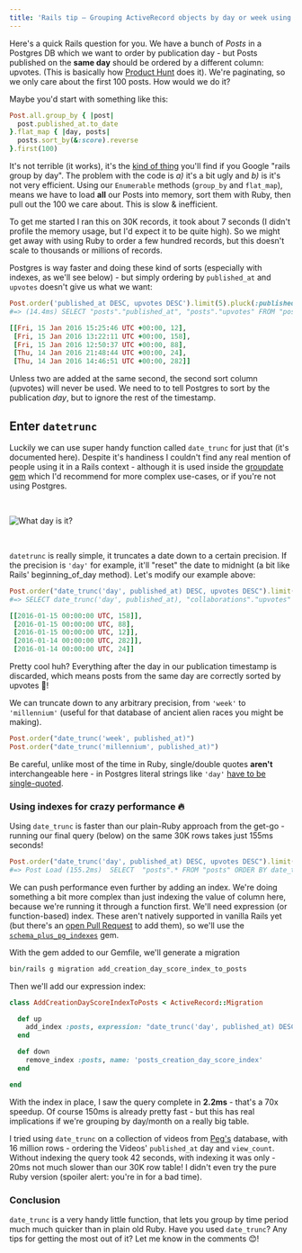 ```yaml
---
title: 'Rails tip – Grouping ActiveRecord objects by day or week using <code>datetrunc</code>'
---
```


Here's a quick Rails question for you. We have a bunch of _Posts_ in a Postgres DB which we want to order by publication day - but Posts published on the **same day** should be ordered by a different column: upvotes. (This is basically how [Product Hunt](https://www.producthunt.com/tech) does it). We're paginating, so we only care about the first 100 posts. How would we do it?

<!-- excerpt -->

Maybe you'd start with something like this:

```ruby
Post.all.group_by { |post|
  post.published_at.to_date
}.flat_map { |day, posts|
  posts.sort_by(&:score).reverse
}.first(100)
```

It's not terrible (it works), it's the [kind of thing](http://stackoverflow.com/questions/4987392/how-do-i-group-by-day-instead-of-date) you'll find if you Google "rails group by day". The problem with the code is _a)_ it's a bit ugly and _b)_ is it's not very efficient. Using our `Enumerable` methods (`group_by` and `flat_map`), means we have to load **all** our Posts into memory, sort them with Ruby, then pull out the 100 we care about. This is slow & inefficient.

To get me started I ran this on 30K records, it took about 7 seconds (I didn't profile the memory usage, but I'd expect it to be quite high). So we might get away with using Ruby to order a few hundred records, but this doesn't scale to thousands or millions of records.

Postgres is way faster and doing these kind of sorts (especially with indexes, as we'll see below) - but simply ordering by `published_at` and `upvotes` doesn't give us what we want:

```ruby
Post.order('published_at DESC, upvotes DESC').limit(5).pluck(:published_at, :upvotes)
#=> (14.4ms) SELECT "posts"."published_at", "posts"."upvotes" FROM "posts" ORDER BY published_at DESC, upvotes DESC LIMIT 5

[[Fri, 15 Jan 2016 15:25:46 UTC +00:00, 12],
 [Fri, 15 Jan 2016 13:22:11 UTC +00:00, 158],
 [Fri, 15 Jan 2016 12:50:37 UTC +00:00, 88],
 [Thu, 14 Jan 2016 21:48:44 UTC +00:00, 24],
 [Thu, 14 Jan 2016 14:46:51 UTC +00:00, 282]]
```

Unless two are added at the same second, the second sort column (upvotes) will never be used. We need to to tell Postgres to sort by the publication _day_, but to ignore the rest of the timestamp.

## Enter `datetrunc`

Luckily we can use super handy function called `date_trunc` for just that (it's documented here). Despite it's handiness I couldn't find any real mention of people using it in a Rails context - although it is used inside the [groupdate gem](https://github.com/ankane/groupdate) which I'd recommend for more complex use-cases, or if you're not using Postgres.

<br>

![What day is it?](posts/grouping-activerecord-by-day-or-week-with-datetrunc/what-day.gif)

<br>

`datetrunc` is really simple, it truncates a date down to a certain precision. If the precision is `'day'` for example, it'll "reset" the date to midnight (a bit like Rails' beginning_of_day method). Let's modify our example above:

```ruby
Post.order("date_trunc('day', published_at) DESC, upvotes DESC").limit(5).pluck("date_trunc('day', published_at)", :upvotes)
#=> SELECT date_trunc('day', published_at), "collaborations"."upvotes" FROM "collaborations" ORDER BY date_trunc('day', published_at) DESC, upvotes DESC LIMIT 5

[[2016-01-15 00:00:00 UTC, 158]],
 [2016-01-15 00:00:00 UTC, 88],
 [2016-01-15 00:00:00 UTC, 12]],
 [2016-01-14 00:00:00 UTC, 282]],
 [2016-01-14 00:00:00 UTC, 24]]
```

Pretty cool huh? Everything after the day in our publication timestamp is discarded, which means posts from the same day are correctly sorted by upvotes 🎊!

We can truncate down to any arbitrary precision, from `'week'` to `'millennium'` (useful for that database of ancient alien races you might be making).

```ruby
Post.order("date_trunc('week', published_at)")
Post.order("date_trunc('millennium', published_at)")
```

<div class='Callout'>
<p>Be careful, unlike most of the time in Ruby, single/double quotes <strong>aren't</strong> interchangeable here - in Postgres literal strings like <code>'day'</code> <a href='http://www.postgresql.org/docs/9.4/static/sql-syntax-lexical.html#SQL-SYNTAX-STRINGS'>have to be single-quoted</a>.</p>
</div>

### Using indexes for crazy performance 🔥

Using `date_trunc` is faster than our plain-Ruby approach from the get-go - running our final query (below) on the same 30K rows takes just 155ms seconds!

```ruby
Post.order("date_trunc('day', published_at) DESC, upvotes DESC").limit(100)
#=> Post Load (155.2ms)  SELECT  "posts".* FROM "posts" ORDER BY date_trunc('day', published_at) DESC, upvotes DESC  LIMIT 100
```

We can push performance even further by adding an index. We're doing something a bit more complex than just indexing the value of column here, because we're running it through a function first. We'll need expression (or function-based) index. These aren't natively supported in vanilla Rails yet (but there's an [open Pull Request](https://github.com/rails/rails/pull/13684) to add them), so we'll use the [`schema_plus_pg_indexes`](https://github.com/SchemaPlus/schema_plus_pg_indexes) gem.

With the gem added to our Gemfile, we'll generate a migration

```ruby
bin/rails g migration add_creation_day_score_index_to_posts
```

Then we'll add our expression index:

```ruby
class AddCreationDayScoreIndexToPosts < ActiveRecord::Migration

  def up
    add_index :posts, expression: "date_trunc('day', published_at) DESC, score DESC", name: 'posts_creation_day_score_index'
  end

  def down
    remove_index :posts, name: 'posts_creation_day_score_index'
  end

end
```

With the index in place, I saw the query complete in **2.2ms** - that's a 70x speedup. Of course 150ms is already pretty fast - but this has real implications if we're grouping by day/month on a really big table.

I tried using `date_trunc` on a collection of videos from [Peg's](https://peg.co) database, with 16 million rows - ordering the Videos' `published_at` day and `view_count`. Without indexing the query took 42 seconds, with indexing it was only - 20ms not much slower than our 30K row table! I didn't even try the pure Ruby version (spoiler alert: you're in for a bad time).

### Conclusion

`date_trunc` is a very handy little function, that lets you group by time period much much quicker than in plain old Ruby. Have you used `date_trunc`? Any tips for getting the most out of it? Let me know in the comments 😊!
